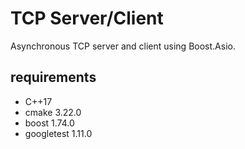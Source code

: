 # TCP Server/Client
Asynchronous TCP server and client using Boost.Asio. 
## requirements
- C++17
- cmake 3.22.0
- boost 1.74.0
- googletest 1.11.0
